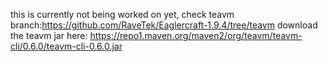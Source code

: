 this is currently not being worked on yet, check teavm branch:https://github.com/RaveTek/Eaglercraft-1.9.4/tree/teavm
download the teavm jar here: https://repo1.maven.org/maven2/org/teavm/teavm-cli/0.6.0/teavm-cli-0.6.0.jar
